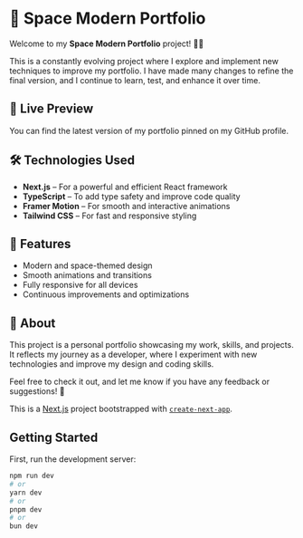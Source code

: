 # 🚀 Space Modern Portfolio

Welcome to my **Space Modern Portfolio** project! 🌌✨

This is a constantly evolving project where I explore and implement new techniques to improve my portfolio. I have made many changes to refine the final version, and I continue to learn, test, and enhance it over time.

## 🔗 Live Preview
You can find the latest version of my portfolio pinned on my GitHub profile.

## 🛠️ Technologies Used
- **Next.js** – For a powerful and efficient React framework
- **TypeScript** – To add type safety and improve code quality
- **Framer Motion** – For smooth and interactive animations
- **Tailwind CSS** – For fast and responsive styling

## 📌 Features
- Modern and space-themed design
- Smooth animations and transitions
- Fully responsive for all devices
- Continuous improvements and optimizations

## 📖 About
This project is a personal portfolio showcasing my work, skills, and projects. It reflects my journey as a developer, where I experiment with new technologies and improve my design and coding skills.

Feel free to check it out, and let me know if you have any feedback or suggestions! 🚀


This is a [Next.js](https://nextjs.org) project bootstrapped with [`create-next-app`](https://nextjs.org/docs/app/api-reference/cli/create-next-app).

## Getting Started

First, run the development server:

```bash
npm run dev
# or
yarn dev
# or
pnpm dev
# or
bun dev
```




